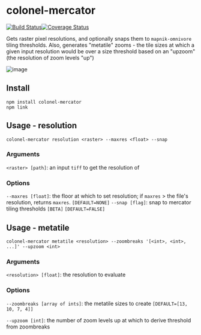 # colonel-mercator

[![Build Status](https://travis-ci.org/mapbox/colonel-mercator.svg)](https://travis-ci.org/mapbox/colonel-mercator)[![Coverage Status](https://coveralls.io/repos/mapbox/colonel-mercator/badge.svg?branch=master&service=github)](https://coveralls.io/github/mapbox/colonel-mercator?branch=master)

Gets raster pixel resolutions, and optionally snaps them to `mapnik-omnivore` tiling thresholds.
Also, generates "metatile" zooms - the tile sizes at which a given input resolution would be over a size threshold based on an "upzoom" (the resolution of zoom levels "up")

![image](https://cloud.githubusercontent.com/assets/5084513/11638138/1058d900-9cda-11e5-9e77-686c4d0e176a.png)

## Install
```
npm install colonel-mercator
npm link
```

## Usage - resolution
```
colonel-mercator resolution <raster> --maxres <float> --snap
```
### Arguments
`<raster> [path]`: an input `tiff` to get the resolution of

### Options
`--maxres [float]`: the floor at which to set resolution; if `maxres` > the file's resolution, returns `maxres`. `[DEFAULT=NONE]`
`--snap [flag]`: snap to mercator tiling thresholds `[BETA]` `[DEFAULT=FALSE]`

## Usage - metatile
```
colonel-mercator metatile <resolution> --zoombreaks '[<int>, <int>, ...]' --upzoom <int>
```

### Arguments
`<resolution> [float]`: the resolution to evaluate

### Options
`--zoombreaks [array of ints]`: the metatile sizes to create `[DEFAULT=[13, 10, 7, 4]]`

`--upzoom [int]`: the number of zoom levels up at which to derive threshold from zoombreaks

